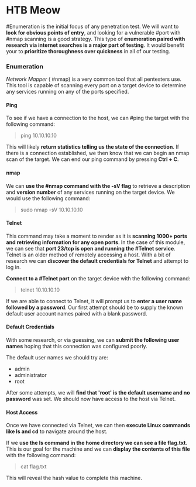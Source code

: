 # HTB Meow

#Enumeration is the initial focus of any penetration test. We will want to **look for obvious points of entry**, and looking for a vulnerable #port with #nmap scanning is a good strategy. This type of **enumeration paired with research via internet searches is a major part of testing**. It would benefit your to **prioritize thoroughness over quickness** in all of our testing.

### Enumeration

*Network Mapper* ( #nmap) is a very common tool that all pentesters use. This tool is capable of scanning every port on a target device to determine any services running on any of the ports specified.

#### Ping

To see if we have a connection to the host, we can #ping the target with the following  command:

>ping 10.10.10.10

This will likely **return statistics telling us the state of the connection**. If there is a connection established, we then know that we can begin an nmap scan of the target. We can end our ping command by pressing **Ctrl + C**. 

#### nmap

We can **use the #nmap command with the -sV flag** to retrieve a description and **version number** of any services running on the target device. We would use the following command:

>sudo nmap -sV 10.10.10.10

#### Telnet

This command may take a moment to render as it is **scanning 1000+ ports and retrieving information for any open ports**. In the case of this module, we can see that **port 23/tcp is open and running the #Telnet service**. Telnet is an older method of remotely accessing a host. With a bit of research we can **discover the default credentials for Telnet** and attempt to log in.

**Connect to a #Telnet port** on the target device with the following command:

>telnet 10.10.10.10

If we are able to connect to Telnet, it will prompt us to **enter a user name followed by a password**. Our first attempt should be to supply the known default user account names paired with a blank password. 

#### Default Credentials

With some research, or via guessing, we can **submit the following user names** hoping that this connection was configured poorly. 

The default user names we should try are:

- admin
- administrator
- root

After some attempts, we will **find that 'root' is the default username and no password** was set. We should now have access to the host via Telnet.

#### Host Access

Once we have connected via Telnet, we can then **execute Linux commands like ls and cd** to navigate around the host. 

If we **use the ls command in the home directory we can see a file flag.txt**. This is our goal for the machine and we can **display the contents of this file** with the following command:

>cat flag.txt

This will reveal the hash value to complete this machine.